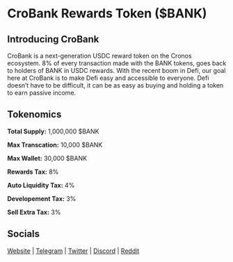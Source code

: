 # CroBank Rewards Token ($BANK)

<h2>Introducing CroBank</h2>

CroBank is a next-generation USDC reward token on the Cronos ecosystem. 8% of every transaction made with the BANK tokens, goes back to holders of BANK in USDC rewards. With the recent boom in Defi, our goal here at CroBank is to make Defi easy and accessible to everyone. Defi doesn’t have to be difficult, it can be as easy as buying and holding a token to earn passive income.

<h2>Tokenomics</h2>

<strong>Total Supply:</strong> 1,000,000 $BANK

<strong>Max Transcation:</strong> 10,000 $BANK

<strong>Max Wallet:</strong> 30,000 $BANK

<strong>Rewards Tax:</strong> 8%

<strong>Auto Liquidity Tax:</strong> 4%

<strong>Developement Tax:</strong> 3%

<strong>Sell Extra Tax:</strong> 3%

<h2>Socials</h2>

<a href="https://crobank.xyz">Website</a>
|
<a href="https://t.me/cro_bank">Telegram</a>
|
<a href="https://twitter.com/cro_bank">Twitter</a>
|
<a href="https://discord.gg/jtFxHysS7J">Discord</a>
|
<a href="https://www.reddit.com/r/Crobank/">Reddit</a>
